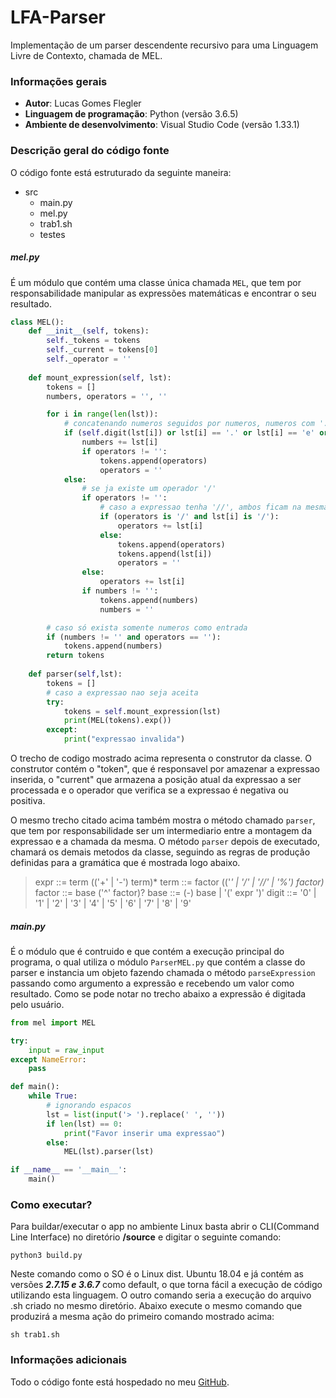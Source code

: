 # LFA-Parser
Implementação de um parser descendente recursivo para uma Linguagem Livre de Contexto, chamada de MEL.

### Informações gerais
- **Autor**: Lucas Gomes Flegler
- **Linguagem de programação**: Python (versão 3.6.5)
- **Ambiente de desenvolvimento**: Visual Studio Code (versão 1.33.1)

### Descrição geral do código fonte
O código fonte está estruturado da seguinte maneira:

* src
  - main.py
  - mel.py
  - trab1.sh
  - testes




##### mel.py
É um módulo que contém uma classe única chamada `MEL`, que tem por responsabilidade manipular as expressões matemáticas e encontrar o seu resultado.

```python
class MEL():
    def __init__(self, tokens):
        self._tokens = tokens
        self._current = tokens[0]
        self._operator = ''
    
    def mount_expression(self, lst):
        tokens = []
        numbers, operators = '', ''

        for i in range(len(lst)):
            # concatenando numeros seguidos por numeros, numeros com '.' e numeros com 'e'
            if (self.digit(lst[i]) or lst[i] == '.' or lst[i] == 'e' or lst[i] == 'E'):
                numbers += lst[i]
                if operators != '':
                    tokens.append(operators)
                    operators = ''
            else:
                # se ja existe um operador '/'
                if operators != '':
                    # caso a expressao tenha '//', ambos ficam na mesma posicao da lista
                    if (operators is '/' and lst[i] is '/'):
                        operators += lst[i]
                    else:
                        tokens.append(operators)
                        tokens.append(lst[i])
                        operators = ''
                else:
                    operators += lst[i]
                if numbers != '':
                    tokens.append(numbers)
                    numbers = ''

        # caso só exista somente numeros como entrada
        if (numbers != '' and operators == ''):
            tokens.append(numbers)
        return tokens
    
    def parser(self,lst):
        tokens = []
        # caso a expressao nao seja aceita
        try:
            tokens = self.mount_expression(lst)
            print(MEL(tokens).exp())
        except:
            print("expressao invalida")

```
O trecho de codigo mostrado acima representa o construtor da classe. O construtor contém o "token", que é responsavel por amazenar a expressao inserida, o "current" que armazena a posição atual da expressao a ser processada e o operador que verifica se a expressao é negativa ou positiva.

O mesmo trecho citado acima também mostra o método chamado `parser`, que tem por responsabilidade ser um intermediario entre a montagem da expressao e a chamada da mesma.
O método `parser` depois de executado, chamará os demais metodos da classe, seguindo as regras de produção definidas para a gramática que é mostrada logo abaixo.

> expr ::= term (('+' | '-') term)*
> term ::= factor (('*' | '/' | '//' | '%') factor)*
> factor ::= base ('^' factor)?
> base ::= (-) base | '(' expr ')'
> digit ::= '0' | '1' | '2' | '3' | '4' | '5' | '6' | '7' | '8' | '9'


##### main.py
É o módulo que é contruido e que contém a execução principal do programa, o qual utiliza o módulo `ParserMEL.py` que contém a classe do parser e instancia um objeto fazendo chamada o método `parseExpression` passando como argumento a expressão e recebendo um valor como resultado. Como se pode notar no trecho abaixo a expressão é digitada pelo usuário.

```python
from mel import MEL

try:
    input = raw_input
except NameError:
    pass

def main():
    while True:
        # ignorando espacos
        lst = list(input('> ').replace(' ', ''))
        if len(lst) == 0:
            print("Favor inserir uma expressao")
        else:
            MEL(lst).parser(lst)

if __name__ == '__main__':
    main()
```

### Como executar?
Para buildar/executar o app no ambiente Linux basta abrir o CLI(Command Line Interface) no diretório __/source__ e digitar o seguinte comando:
    
    python3 build.py

Neste comando como o SO é o Linux dist. Ubuntu 18.04 e já contém as versões ***2.7.15 e 3.6.7*** como default, o que torna fácil a execução de código utilizando esta linguagem. O outro comando seria a execução do arquivo .sh criado no mesmo diretório. Abaixo execute o mesmo comando que produzirá a mesma ação do primeiro comando mostrado acima:

    sh trab1.sh
    
### Informações adicionais
Todo o código fonte está hospedado no meu [GitHub](https://github.com/lukasg18/LFA-PARSER).

